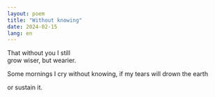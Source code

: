 ```yaml
---
layout: poem
title: "Without knowing"
date: 2024-02-15
lang: en
---
```


That without you I still                                                                                                               
grow wiser, but wearier.
                                                                       
Some mornings I cry without
knowing, if my tears will drown the earth
                        
or sustain it.